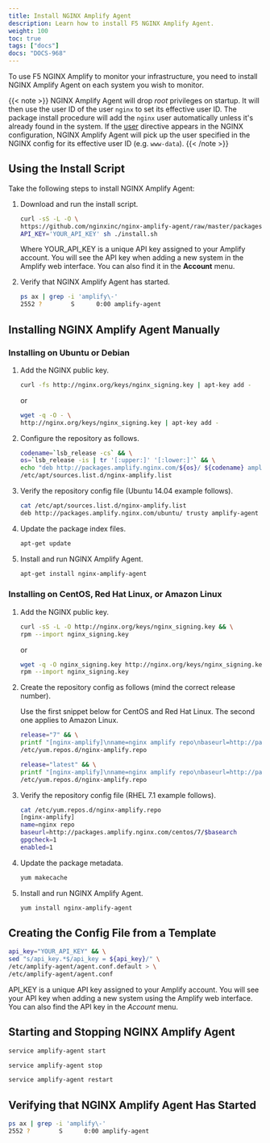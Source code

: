 ```yaml
---
title: Install NGINX Amplify Agent
description: Learn how to install F5 NGINX Amplify Agent.
weight: 100
toc: true
tags: ["docs"]
docs: "DOCS-968"
---
```


To use F5 NGINX Amplify to monitor your infrastructure, you need to install NGINX Amplify Agent on each system you wish to monitor.

{{< note >}} NGINX Amplify Agent will drop *root* privileges on startup. It will then use the user ID of the user `nginx` to set its effective user ID. The package install procedure will add the `nginx` user automatically unless it's already found in the system. If the [user](http://nginx.org/en/docs/ngx_core_module.html#user) directive appears in the NGINX configuration, NGINX Amplify Agent will pick up the user specified in the NGINX config for its effective user ID (e.g. `www-data`). {{< /note >}}

## Using the Install Script

Take the following steps to install NGINX Amplify Agent:

1. Download and run the install script.

   ```bash
   curl -sS -L -O \
   https://github.com/nginxinc/nginx-amplify-agent/raw/master/packages/install.sh && \
   API_KEY='YOUR_API_KEY' sh ./install.sh
   ```

   Where YOUR_API_KEY is a unique API key assigned to your Amplify account. You will see the API key when adding a new system in the Amplify web interface. You can also find it in the **Account** menu.

2. Verify that NGINX Amplify Agent has started.

   ```bash
   ps ax | grep -i 'amplify\-'
   2552 ?        S      0:00 amplify-agent
   ```

## Installing NGINX Amplify Agent Manually

### Installing on Ubuntu or Debian

1. Add the NGINX public key.

   ```bash
   curl -fs http://nginx.org/keys/nginx_signing.key | apt-key add -
   ```

   or

   ```bash
   wget -q -O - \
   http://nginx.org/keys/nginx_signing.key | apt-key add -
   ```

2. Configure the repository as follows.

    ```bash
    codename=`lsb_release -cs` && \
    os=`lsb_release -is | tr '[:upper:]' '[:lower:]'` && \
    echo "deb http://packages.amplify.nginx.com/${os}/ ${codename} amplify-agent" > \
    /etc/apt/sources.list.d/nginx-amplify.list
    ```

3. Verify the repository config file (Ubuntu 14.04 example follows).

    ```bash
    cat /etc/apt/sources.list.d/nginx-amplify.list
    deb http://packages.amplify.nginx.com/ubuntu/ trusty amplify-agent
    ```

4. Update the package index files.

    ```bash
    apt-get update
    ```

5. Install and run NGINX Amplify Agent.

    ```bash
    apt-get install nginx-amplify-agent
    ```

### Installing on CentOS, Red Hat Linux, or Amazon Linux

1. Add the NGINX public key.

    ```bash
    curl -sS -L -O http://nginx.org/keys/nginx_signing.key && \
    rpm --import nginx_signing.key
    ```

   or

    ```bash
    wget -q -O nginx_signing.key http://nginx.org/keys/nginx_signing.key && \
    rpm --import nginx_signing.key
    ```

2. Create the repository config as follows (mind the correct release number).

   Use the first snippet below for CentOS and Red Hat Linux. The second one applies to Amazon Linux.

    ```bash
    release="7" && \
    printf "[nginx-amplify]\nname=nginx amplify repo\nbaseurl=http://packages.amplify.nginx.com/centos/${release}/\$basearch\ngpgcheck=1\nenabled=1\n" > \
    /etc/yum.repos.d/nginx-amplify.repo
    ```

    ```bash
    release="latest" && \
    printf "[nginx-amplify]\nname=nginx amplify repo\nbaseurl=http://packages.amplify.nginx.com/amzn/${release}/\$basearch\ngpgcheck=1\nenabled=1\n" > \
    /etc/yum.repos.d/nginx-amplify.repo
    ```

3. Verify the repository config file (RHEL 7.1 example follows).

    ```bash
    cat /etc/yum.repos.d/nginx-amplify.repo
    [nginx-amplify]
    name=nginx repo
    baseurl=http://packages.amplify.nginx.com/centos/7/$basearch
    gpgcheck=1
    enabled=1
    ```

4. Update the package metadata.

    ```bash
    yum makecache
    ```

5. Install and run NGINX Amplify Agent.

    ```bash
    yum install nginx-amplify-agent
    ```

## Creating the Config File from a Template

```bash
api_key="YOUR_API_KEY" && \
sed "s/api_key.*$/api_key = ${api_key}/" \
/etc/amplify-agent/agent.conf.default > \
/etc/amplify-agent/agent.conf
```

API_KEY is a unique API key assigned to your Amplify account. You will see your API key when adding a new system using the Amplify web interface. You can also find the API key in the *Account* menu.

## Starting and Stopping NGINX Amplify Agent

```bash
service amplify-agent start
```

```bash
service amplify-agent stop
```

```bash
service amplify-agent restart
```

## Verifying that NGINX Amplify Agent Has Started

```bash
ps ax | grep -i 'amplify\-'
2552 ?        S      0:00 amplify-agent
```
